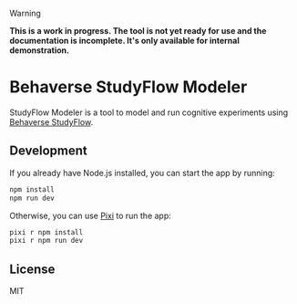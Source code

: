 
> [!WARNING]
> **This is a work in progress. The tool is not yet ready for use and the documentation is incomplete. It's only available for internal demonstration.**


# Behaverse StudyFlow Modeler

StudyFlow Modeler is a tool to model and run cognitive experiments using [Behaverse StudyFlow](https://behaverse.org/standards/studyflow).

## Development

If you already have Node.js installed, you can start the app by running:

```bash
npm install
npm run dev
```

Otherwise, you can use [Pixi](https://pixi.sh) to run the app:

```bash
pixi r npm install
pixi r npm run dev
```

## License

MIT
